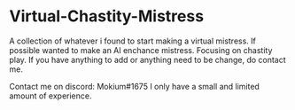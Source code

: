 # Virtual-Chastity-Mistress
A collection of whatever i found to start making a virtual mistress. If possible wanted to make an AI enchance mistress. Focusing on chastity play. If you have anything to add or anything need to be change, do contact me.



Contact me on discord: Mokium#1675
I only have a small and limited amount of experience.
